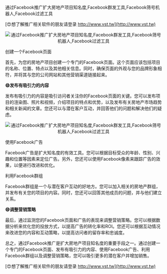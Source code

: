 通过Facebook推广扩大房地产项目知名度,Facebook群发工具,Facebook筛号机器人,Facebook过滤工具

[😍想了解推广相关软件的朋友请登录 http://www.vst.tw](http://www.vst.tw)

 <center><img src="https://vst.tw/MP4/tuiguang/png/8.png" alt="通过Facebook推广扩大房地产项目知名度,Facebook群发工具,Facebook筛号机器人,Facebook过滤工具"></center>

创建一个Facebook页面

首先，为您的房地产项目创建一个专门的Facebook页面。这个页面应该包括项目的名称、位置、特点以及其他相关信息。同时，确保页面的外观与您的品牌形象相符，并将其与您的公司网站和其他营销渠道链接起来。

**😄发布有吸引力的内容**

发布有吸引力的内容是吸引访问者关注你的Facebook页面的关键。您可以发布项目的渲染图、照片和视频，介绍项目的特点和优势，以及发布有关房地产市场趋势和相关新闻的文章。您还可以与潜在客户互动，并回答他们的问题和解决他们的疑虑。

 <center><img src="https://vst.tw/MP4/tuiguang/png/7.png" alt="通过Facebook推广扩大房地产项目知名度,Facebook群发工具,Facebook筛号机器人,Facebook过滤工具"></center>

使用Facebook广告

Facebook广告是扩大知名度的有效工具。您可以根据目标受众的年龄、性别、兴趣和位置等因素来定位广告。另外，您还可以使用Facebook像素来跟踪广告的效果，以便进行改进和优化。

利用Facebook群组

Facebook群组是一个与潜在客户互动的好地方。您可以加入相关的房地产群组，并发布有关您的项目的内容。同时，您还可以回答其他成员的问题，并与他们建立关系。

**😄调整营销策略**

最后，通过监测您的Facebook页面和广告的表现来调整营销策略。您可以根据数据分析来优化您的投放方式，以提高广告的转化率和ROI。您还可以根据互动情况来改进您的内容和互动策略，以提高访问者的留存率和忠诚度。

总之，通过Facebook推广是扩大房地产项目知名度的重要手段之一。通过创建一个专门的Facebook页面、发布有吸引力的内容、使用Facebook广告、利用Facebook群组以及调整营销策略，您可以吸引更多的潜在客户并增加销售。

[😍想了解推广相关软件的朋友请登录 http://www.vst.tw](http://www.vst.tw)



